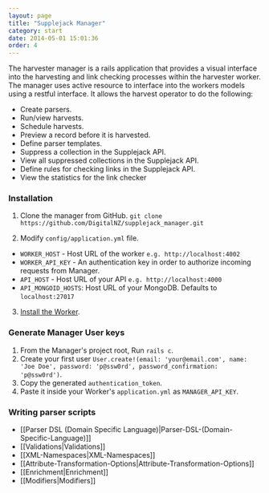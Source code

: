 ```yaml
---
layout: page
title: "Supplejack Manager"
category: start
date: 2014-05-01 15:01:36
order: 4
---
```


The harvester manager is a rails application that provides a visual interface into the harvesting and link checking processes within the harvester worker. The manager uses active resource to interface into the workers models using a restful interface. It allows the harvest operator to do the following:

* Create parsers.
* Run/view harvests.
* Schedule harvests.
* Preview a record before it is harvested.
* Define parser templates.
* Suppress a collection in the Supplejack API.
* View all suppressed collections in the Supplejack API.
* Define rules for checking links in the Supplejack API.
* View the statistics for the link checker

### Installation

1. Clone the manager from GitHub.
`git clone https://github.com/DigitalNZ/supplejack_manager.git`

2. Modify `config/application.yml` file.
* `WORKER_HOST` - Host URL of the worker 
`e.g. http://localhost:4002`
* `WORKER_API_KEY` - An authentication key in order to authorize incoming requests from Manager.
* `API_HOST` - Host URL of your API 
 `e.g. http://localhost:4000`
* `API_MONGOID_HOSTS`: Host URL of your MongoDB. Defaults to `localhost:27017`

3. [Install the Worker](http://digitalnz.github.io/supplejack/start/supplejack-worker.html).

### Generate Manager User keys

1. From the Manager's project root, Run `rails c`.
2. Create your first user `User.create!(email: 'your@email.com', name: 'Joe Doe', password: 'p@ssw0rd', password_confirmation: 'p@ssw0rd')`.
3. Copy the generated `authentication_token`.
4. Paste it inside your Worker's `application.yml` as `MANAGER_API_KEY`.

### Writing parser scripts
* [[Parser DSL (Domain Specific Language)|Parser-DSL-(Domain-Specific-Language)]]
* [[Validations|Validations]]
* [[XML-Namespaces|XML-Namespaces]]
* [[Attribute-Transformation-Options|Attribute-Transformation-Options]]
* [[Enrichment|Enrichment]]
* [[Modifiers|Modifiers]]
